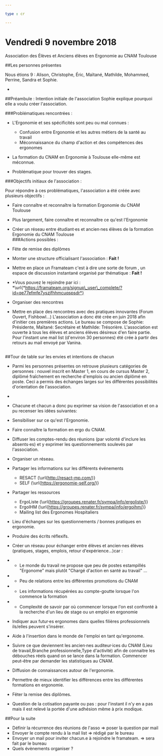 ```yaml
---

type : cr

---
```



# Vendredi 9 novembre 2018
Association des Élèves et Anciens élèves en Ergonomie au CNAM Toulouse

##Les personnes présentes

Nous étions 9 : Alison, Christophe, Éric, Maïtané, Mathilde, Mohammed, Perrine, Sandra et Sophie.

   *
##Préambule : Intention initiale de l'association
Sophie explique pourquoi elle a voulu créer l'association.

###Problématiques rencontrées :


   * L'Ergonomie et ses spécificités sont peu ou mal connues :
       * Confusion entre Ergonomie et les autres métiers de la santé au travail
       * Méconnaissance du champ d'action et des compétences des ergonomes   

   * La formation du CNAM en Ergonomie à Toulouse elle-même est méconnue.    

   * Problématique pour trouver des stages.

###Objectifs initiaux de l'association :

Pour répondre à ces problématiques, l'association a été créée avec plusieurs objectifs :


   * Faire connaître et reconnaître la formation Ergonomie du CNAM Toulouse
   * Plus largement, faire connaître et reconnaître ce qu'est l'Ergonomie
   * Créer un réseau entre étudiant·es et ancien·nes élèves de la formation Ergonomie du CNAM Toulouse    
###Actions possibles :


   * Fête de remise des diplômes
   * Monter une structure officialisant l'association : **Fait !**
   * Mettre en place un Framateam c'est à dire une sorte de forum , un espace de discussion instantané organisé par thématique : **Fait !**
   * *Vous pouvez le rejoindre par ici : *\url{*https://framateam.org/signup\_user\_complete/?id=qe77efmfe7yszjfhhmcuqspsdr*}
   * Organiser des rencontres
   * Mettre en place des rencontres avec des pratiques innovantes (Forum Ouvert, Fishbowl…)
L'association a donc été crée en juin 2018 afin d'initier ces premières actions. Le bureau se compose de Sophie: Présidente, Maïtané: Secrétaire et Mathilde: Trésorière.
 L'association est ouverte à tous les élèves et anciens élèves désireux d'en faire partie. Pour l'instant une mail list  (d'environ 30 personnes) été crée à partir des retours au mail envoyé par Vanina.
##
##Tour de table sur les envies et intentions de chacun


   * Parmi les personnes présentes on retrouve plusieurs catégories de personnes : nouvel inscrit en Master 1, en cours de cursus Master 2, diplômé fraîchement en recherche d'emplois ou ancien diplômé en poste. Ceci a permis des échanges larges sur les différentes possibilités d'orientation de l'association.
   *

   * Chacune et chacun a donc pu exprimer sa vision de l'association et on a pu recenser les idées suivantes:

   * Sensibiliser sur ce qu'est l'Ergonomie.

   * Faire connaître la formation en ergo du CNAM.

   * Diffuser les comptes-rendu des réunions (par volonté d'inclure les absents·es) et y exprimer les questionnements soulevés par l'association.

   * Organiser un réseau.

   * Partager les informations sur les différents événements
       * RESACT (\url{http://resact-mp.com/)}
       * SELF (\url{https://ergonomie-self.org/)}

   * Partager les ressources
       * ErgoListe (\url{https://groupes.renater.fr/sympa/info/ergoliste/)}
       * ErgoIHM (\url{https://groupes.renater.fr/sympa/info/ergoihm/)}
       * Mailing list des Ergonomes Hospitaliers

   * Lieu d'échanges sur les questionnements / bonnes pratiques en ergonomie.

   * Produire des écrits réflexifs.

   * Créer un réseau pour échanger entre élèves et ancien·nes élèves (pratiques, stages, emplois, retour d'expérience…)car :

   * - Le monde du travail ne propose que peu de postes estampillés "Ergonome" mais plutôt "Chargé d'action en santé au travail" ...
   * - Peu de relations entre les différentes promotions du CNAM
   *  -  Les informations récupérées au compte-goutte lorsque l'on commence la formation
   * -  Complexité de savoir par où commencer lorsque l'on est confronté à la recherche d'un lieu de stage ou un emploi en ergonomie

   * Indiquer aux futur·es ergonomes dans quelles filières professionnels ils/elles peuvent s'insérer.

   * Aide à l'insertion dans le monde de l'emploi en tant qu'ergonome.

   * Suivre ce que deviennent les ancien·nes auditeur·ices du CNAM (Lieu de travail,Branche professionnelle,Type d'activité) afin de connaitre les débouches réels quand on se lance dans la formation. Commencer peut-être par demander les statistiques au CNAM.

   * Diffusion de connaissances autour de l'ergonomie.

   * Permettre de mieux identifier les différences entre les différentes formations en ergonomie.

   * Fêter la remise des diplômes.

   * Question de la cotisation payante ou pas : pour l'instant il n'y en a pas mais il est relevé la portée d'une adhésion même à prix modique.


##Pour la suite


   * Définir la récurrence des réunions de l'asso => poser la question par mail
   * Envoyer le compte rendu à la mail list => rédigé par le bureau
   * Envoyer un mail pour inviter chacun.e à rejoindre le framateam. =>  sera fait par le bureau
   * Quels évènements organiser ?

